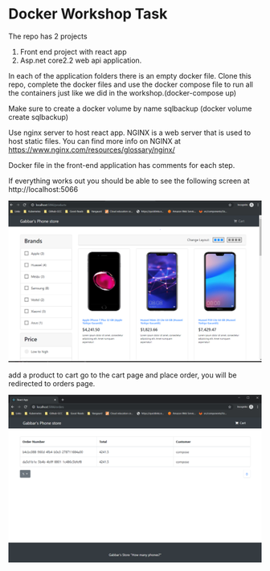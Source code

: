 # Docker Workshop Task
The repo has 2 projects 
 1. Front end project with react app 
 2. Asp.net core2.2 web api application. 
 
In each of the application folders there is an empty docker file. 
Clone this repo, complete the docker files and use the docker compose file to run all the containers just like we did in the workshop.(docker-compose up)

Make sure to create a docker volume by name sqlbackup (docker volume create sqlbackup)

Use nginx server to host react app. NGINX is a web server that is used to host static files.
You can find more info on NGINX at https://www.nginx.com/resources/glossary/nginx/

Docker file in the front-end application has comments for each step.    

If everything works out you should be able to see the following screen at http://localhost:5066

![Image description](https://github.com/dheeraj-blinds/docker-Task/blob/master/gabbar-front-end.PNG)

add a product to cart go to the cart page and place order, you will be redirected to orders page.

![result](https://github.com/dheeraj-blinds/docker-Task/blob/master/orderls-list.PNG)
